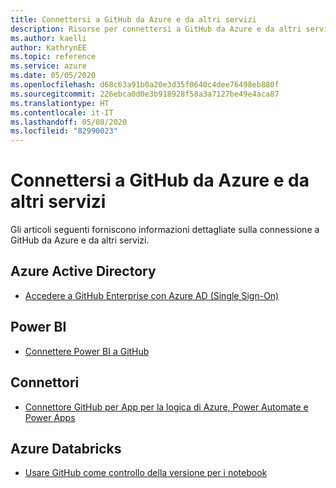 ```yaml
---
title: Connettersi a GitHub da Azure e da altri servizi
description: Risorse per connettersi a GitHub da Azure e da altri servizi
ms.author: kaelli
author: KathrynEE
ms.topic: reference
ms.service: azure
ms.date: 05/05/2020
ms.openlocfilehash: d68c63a91b0a20e3d35f0640c4dee76498eb880f
ms.sourcegitcommit: 226ebca0d0e3b918928f58a3a7127be49e4aca87
ms.translationtype: HT
ms.contentlocale: it-IT
ms.lasthandoff: 05/08/2020
ms.locfileid: "82990023"
---
```

# <a name="connect-to-github-from-azure-and-other-services"></a>Connettersi a GitHub da Azure e da altri servizi

Gli articoli seguenti forniscono informazioni dettagliate sulla connessione a GitHub da Azure e da altri servizi.  

## <a name="azure-active-directory"></a>Azure Active Directory 

- [Accedere a GitHub Enterprise con Azure AD (Single Sign-On)](https://docs.microsoft.com/azure/active-directory/saas-apps/github-tutorial)   

## <a name="power-bi"></a>Power BI

- [Connettere Power BI a GitHub](https://docs.microsoft.com/power-bi/service-connect-to-github)   
## <a name="connectors"></a>Connettori

- [Connettore GitHub per App per la logica di Azure, Power Automate e Power Apps](https://docs.microsoft.com/connectors/github/)   

## <a name="azure-databricks"></a>Azure Databricks

- [Usare GitHub come controllo della versione per i notebook](https://docs.microsoft.com/azure/databricks/notebooks/github-version-control) 